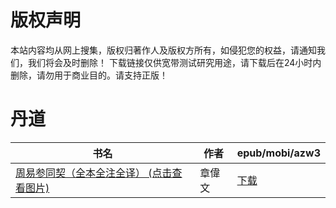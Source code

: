 # 版权声明

本站内容均从网上搜集，版权归著作人及版权方所有，如侵犯您的权益，请通知我们，我们将会及时删除！ 下载链接仅供宽带测试研究用途，请下载后在24小时内删除，请勿用于商业目的。请支持正版！

# 丹道

| 书名 | 作者 | epub/mobi/azw3 |
| --- | --- | --- |
| [周易参同契（全本全注全译） (点击查看图片)](https://www.dushupai.com/attachment/2024/06/09/2070ac0d25928bd2.jpg) | 章偉文 | [下载](https://url89.ctfile.com/f/31084289-1357053709-9a091c?p=8866) |
